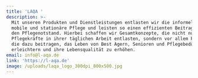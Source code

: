 ```yaml
---
title: 'LAQA '
description: >-
  Mit unseren Produkten und Dienstleistungen entlasten wir die informelle,
  mobile und stationäre Pflege und leisten so einen effizienten Beitrag gegen
  den Pflegenotstand. Hierbei schaffen wir Gesamtkonzepte, die nicht nur
  Pflegekräfte in ihrer täglichen Arbeit entlasten, sondern vor allem Produkte,
  die dazu beitragen, das Leben von Best Agern, Senioren und Pflegebedürftige zu
  erleichtern und ihre Lebensqualität zu erhöhen.
email: info@l-aqa.de
link: 'https://l-aqa.de'
image: /uploads/laqa_logo_300dpi_800x500.jpg
---
```


